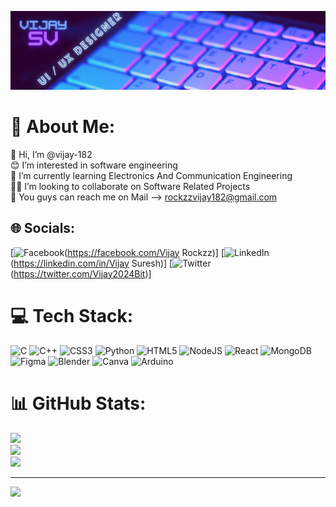 ![MasterHead](https://raw.githubusercontent.com/vijay-182/vijay-182/main/Black%20Minimal%20Business%20Personal%20Profile%20Linkedin%20Banner.png)
# 💫 About Me:
👋 Hi, I’m @vijay-182<br>😊 I’m interested in software engineering<br>🌱 I’m currently learning Electronics And Communication Engineering<br>👨‍💻 I’m looking to collaborate on Software Related Projects<br>📨 You guys can reach me on Mail --> rockzzvijay182@gmail.com


## 🌐 Socials:
[![Facebook](https://img.shields.io/badge/Facebook-%231877F2.svg?logo=Facebook&logoColor=white)(https://facebook.com/Vijay Rockzz)]
[![LinkedIn](https://img.shields.io/badge/LinkedIn-%230077B5.svg?logo=linkedin&logoColor=white)(https://linkedin.com/in/Vijay Suresh)] 
[![Twitter](https://img.shields.io/badge/Twitter-%231DA1F2.svg?logo=Twitter&logoColor=white)(https://twitter.com/Vijay2024Bit)]

# 💻 Tech Stack:
![C](https://img.shields.io/badge/c-%2300599C.svg?style=plastic&logo=c&logoColor=white) ![C++](https://img.shields.io/badge/c++-%2300599C.svg?style=plastic&logo=c%2B%2B&logoColor=white) ![CSS3](https://img.shields.io/badge/css3-%231572B6.svg?style=plastic&logo=css3&logoColor=white) ![Python](https://img.shields.io/badge/python-3670A0?style=plastic&logo=python&logoColor=ffdd54) ![HTML5](https://img.shields.io/badge/html5-%23E34F26.svg?style=plastic&logo=html5&logoColor=white) ![NodeJS](https://img.shields.io/badge/node.js-6DA55F?style=plastic&logo=node.js&logoColor=white) ![React](https://img.shields.io/badge/react-%2320232a.svg?style=plastic&logo=react&logoColor=%2361DAFB) ![MongoDB](https://img.shields.io/badge/MongoDB-%234ea94b.svg?style=plastic&logo=mongodb&logoColor=white) ![Figma](https://img.shields.io/badge/figma-%23F24E1E.svg?style=plastic&logo=figma&logoColor=white) ![Blender](https://img.shields.io/badge/blender-%23F5792A.svg?style=plastic&logo=blender&logoColor=white) ![Canva](https://img.shields.io/badge/Canva-%2300C4CC.svg?style=plastic&logo=Canva&logoColor=white) ![Arduino](https://img.shields.io/badge/-Arduino-00979D?style=plastic&logo=Arduino&logoColor=white)
# 📊 GitHub Stats:
![](https://github-readme-stats.vercel.app/api?username=vijay-182&theme=tokyonight&hide_border=false&include_all_commits=false&count_private=false)<br/>
![](https://github-readme-streak-stats.herokuapp.com/?user=vijay-182&theme=tokyonight&hide_border=false)<br/>
![](https://github-readme-stats.vercel.app/api/top-langs/?username=vijay-182&theme=tokyonight&hide_border=false&include_all_commits=false&count_private=false&layout=compact)

---
[![](https://visitcount.itsvg.in/api?id=vijay-182&icon=9&color=12)](https://visitcount.itsvg.in)

<!-- Proudly created with GPRM ( https://gprm.itsvg.in ) -->
<!-- Proudly created with GPRM ( https://gprm.itsvg.in ) -->
<!-- Proudly created with GPRM ( https://gprm.itsvg.in ) -->
<!---
vijay-182/vijay-182 is a ✨ special ✨ repository because its `README.md` (this file) appears on your GitHub profile.
You can click the Preview link to take a look at your changes.
--->
